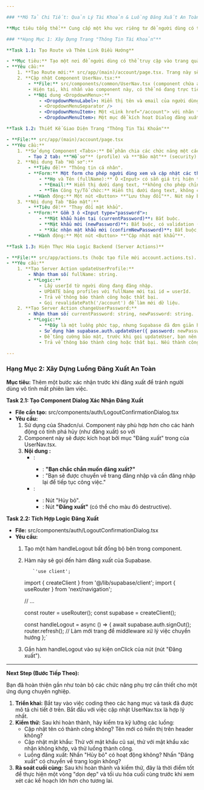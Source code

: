 ```yaml
---

### **Mô Tả Chi Tiết: Quản Lý Tài Khoản & Luồng Đăng Xuất An Toàn**

**Mục tiêu tổng thể:** Cung cấp một khu vực riêng tư để người dùng có thể xem, cập nhật thông tin cá nhân và thay đổi mật khẩu. Đồng thời, thêm một bước xác nhận vào luồng đăng xuất để tránh các hành động vô tình.

### **Hạng Mục 1: Xây Dựng Trang "Thông Tin Tài Khoản"**

**Task 1.1: Tạo Route và Thêm Link Điều Hướng**

- **Mục tiêu:** Tạo một nơi để người dùng có thể truy cập vào trang quản lý tài khoản.
- **Yêu cầu:**
    1. **Tạo Route mới:** src/app/(main)/account/page.tsx. Trang này sẽ tự động được bảo vệ bởi middleware.ts và sử dụng layout chung ((main)/layout.tsx).
    2. **Cập nhật Component UserNav.tsx:**
        - **File:** src/components/common/UserNav.tsx (component chứa avatar và tên người dùng trên Header).
        - Hiện tại, khi nhấn vào component này, có thể nó đang trực tiếp gọi hàm đăng xuất. Bây giờ, chúng ta sẽ thay đổi nó thành một <DropdownMenu> của Shadcn/ui.
        - **Nội dung <DropdownMenu>:**
            - <DropdownMenuLabel>: Hiển thị tên và email của người dùng.
            - <DropdownMenuSeparator />
            - <DropdownMenuItem>: Một <Link href="/account"> với nhãn **"Quản lý Tài khoản"**.
            - <DropdownMenuItem>: Một mục để kích hoạt Dialog đăng xuất (sẽ mô tả ở Hạng Mục 2) với nhãn **"Đăng xuất"**.

**Task 1.2: Thiết Kế Giao Diện Trang "Thông Tin Tài Khoản"**

- **File:** src/app/(main)/account/page.tsx
- **Yêu cầu:**
    1. **Sử dụng Component <Tabs>:** Để phân chia các chức năng một cách gọn gàng.
        - Tạo 2 tab: **"Hồ sơ"** (profile) và **"Bảo mật"** (security).
    2. **Nội dung Tab "Hồ sơ":**
        - **Tiêu đề:** "Thông tin cá nhân".
        - **Form:** Một form cho phép người dùng xem và cập nhật các thông tin sau:
            - **Họ và Tên (fullName):** Ô <Input> có sẵn giá trị hiện tại.
            - **Email:** Hiển thị dưới dạng text, **không cho phép chỉnh sửa** (read-only), kèm một ghi chú nhỏ "Không thể thay đổi email đăng nhập."
            - **Tên Công ty/Tổ chức:** Hiển thị dưới dạng text, không cho phép chỉnh sửa.
        - **Hành động:** Một nút <Button> **"Lưu thay đổi"**. Nút này ban đầu sẽ bị vô hiệu hóa (disabled) và chỉ được kích hoạt khi có sự thay đổi trong form.
    3. **Nội dung Tab "Bảo mật":**
        - **Tiêu đề:** "Thay đổi mật khẩu".
        - **Form:** Gồm 3 ô <Input type="password">:
            - **Mật khẩu hiện tại (currentPassword)**: Bắt buộc.
            - **Mật khẩu mới (newPassword)**: Bắt buộc, có validation (ví dụ: tối thiểu 8 ký tự).
            - **Xác nhận mật khẩu mới (confirmNewPassword)**: Bắt buộc, phải khớp với Mật khẩu mới.
        - **Hành động:** Một nút <Button> **"Cập nhật mật khẩu"**.

**Task 1.3: Hiện Thực Hóa Logic Backend (Server Actions)**

- **File:** src/app/actions.ts (hoặc tạo file mới account.actions.ts).
- **Yêu cầu:**
    1. **Tạo Server Action updateUserProfile:**
        - Nhận tham số: fullName: string.
        - **Logic:**
            - Lấy userId từ người dùng đang đăng nhập.
            - UPDATE bảng profiles với fullName mới tại id = userId.
            - Trả về thông báo thành công hoặc thất bại.
            - Gọi revalidatePath('/account') để làm mới dữ liệu.
    2. **Tạo Server Action changeUserPassword:**
        - Nhận tham số: currentPassword: string, newPassword: string.
        - **Logic:**
            - **Đây là một luồng phức tạp, nhưng Supabase đã đơn giản hóa nó.**
            - Sử dụng hàm supabase.auth.updateUser({ password: newPassword }). Supabase yêu cầu người dùng phải đăng nhập gần đây để thực hiện hành động này, do đó nó đã có một lớp bảo mật sẵn.
            - Để tăng cường bảo mật, trước khi gọi updateUser, bạn nên thực hiện một bước kiểm tra signInWithPassword với email của người dùng và currentPassword được cung cấp. Nếu đăng nhập này thành công, bạn mới tiến hành cập nhật mật khẩu mới. Điều này đảm bảo người dùng thực sự biết mật khẩu cũ của họ.
            - Trả về thông báo thành công hoặc thất bại. Nếu thành công, có thể tự động đăng xuất người dùng ra khỏi tất cả các phiên để đảm bảo an toàn.

---
```


### **Hạng Mục 2: Xây Dựng Luồng Đăng Xuất An Toàn**

**Mục tiêu:** Thêm một bước xác nhận trước khi đăng xuất để tránh người dùng vô tình mất phiên làm việc.

**Task 2.1: Tạo Component Dialog Xác Nhận Đăng Xuất**

- **File cần tạo:** src/components/auth/LogoutConfirmationDialog.tsx
- **Yêu cầu:**
    1. Sử dụng <AlertDialog> của Shadcn/ui. Component này phù hợp hơn cho các hành động có tính phá hủy (như đăng xuất) so với <Dialog>.
    2. Component này sẽ được kích hoạt bởi mục "Đăng xuất" trong <DropdownMenu> của UserNav.tsx.
    3. **Nội dung <AlertDialogContent>:**
        - <AlertDialogHeader>:
            - <AlertDialogTitle>: **"Bạn chắc chắn muốn đăng xuất?"**
            - <AlertDialogDescription>: "Bạn sẽ được chuyển về trang đăng nhập và cần đăng nhập lại để tiếp tục công việc."
        - <AlertDialogFooter>:
            - <AlertDialogCancel>: Nút "Hủy bỏ".
            - <AlertDialogAction>: Nút **"Đăng xuất"** (có thể cho màu đỏ destructive).

**Task 2.2: Tích Hợp Logic Đăng Xuất**

- **File:** src/components/auth/LogoutConfirmationDialog.tsx
- **Yêu cầu:**
    1. Tạo một hàm handleLogout bất đồng bộ bên trong component.
    2. Hàm này sẽ gọi đến hàm đăng xuất của Supabase.
        
              `'use client';
        import { createClient } from '@/lib/supabase/client';
        import { useRouter } from 'next/navigation';
        
        // ...
        
        const router = useRouter();
        const supabase = createClient();
        
        const handleLogout = async () => {
            await supabase.auth.signOut();
            router.refresh(); // Làm mới trang để middleware xử lý việc chuyển hướng
        };`
        
    3. Gắn hàm handleLogout vào sự kiện onClick của nút <AlertDialogAction> (nút "Đăng xuất").

---

**Next Step (Bước Tiếp Theo):**

Bạn đã hoàn thiện gần như toàn bộ các chức năng phụ trợ cần thiết cho một ứng dụng chuyên nghiệp.

1. **Triển khai:** Bắt tay vào việc coding theo các hạng mục và task đã được mô tả chi tiết ở trên. Bắt đầu với việc cập nhật UserNav.tsx là hợp lý nhất.
2. **Kiểm thử:** Sau khi hoàn thành, hãy kiểm tra kỹ lưỡng các luồng:
    - Cập nhật tên có thành công không? Tên mới có hiển thị trên header không?
    - Cập nhật mật khẩu: Thử với mật khẩu cũ sai, thử với mật khẩu xác nhận không khớp, và thử luồng thành công.
    - Luồng đăng xuất: Nhấn "Hủy bỏ" có hoạt động không? Nhấn "Đăng xuất" có chuyển về trang login không?
3. **Rà soát cuối cùng:** Sau khi hoàn thành và kiểm thử, đây là thời điểm tốt để thực hiện một vòng "dọn dẹp" và tối ưu hóa cuối cùng trước khi xem xét các kế hoạch lớn hơn cho tương lai.